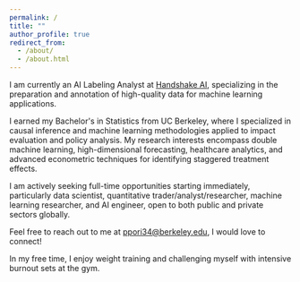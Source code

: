 ```yaml
---
permalink: /
title: ""
author_profile: true
redirect_from: 
  - /about/
  - /about.html
---
```

I am currently an AI Labeling Analyst at [Handshake AI](https://joinhandshake.com/move-program/opportunities/math-stats-expert-%28bachelor-s%29-ai-trainer/), specializing in the preparation and annotation of high-quality data for machine learning applications. 

<!-- Starting September 2025, I will begin the Master of Science in Computational Analysis and Public Policy at the University of Chicago, a program I'll complete in May 2027. --> 

I earned my Bachelor's in Statistics from UC Berkeley, where I specialized in causal inference and machine learning methodologies applied to impact evaluation and policy analysis. My research interests encompass double machine learning, high-dimensional forecasting, healthcare analytics, and advanced econometric techniques for identifying staggered treatment effects.

I am actively seeking full-time opportunities starting immediately, particularly data scientist, quantitative trader/analyst/researcher, machine learning researcher, and AI engineer, open to both public and private sectors globally.

Feel free to reach out to me at [ppori34@berkeley.edu](mailto:ppori34@berkeley.edu), I would love to connect!

In my free time, I enjoy weight training and challenging myself with intensive burnout sets at the gym.

